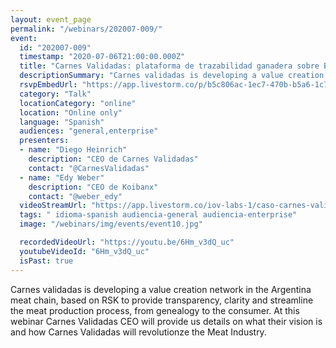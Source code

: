 ```yaml
---
layout: event_page
permalink: "/webinars/202007-009/"
event:
  id: "202007-009"
  timestamp: "2020-07-06T21:00:00.000Z"
  title: "Carnes Validadas: plataforma de trazabilidad ganadera sobre Blockchain"
  descriptionSummary: "Carnes validadas is developing a value creation network in the Argentina meat chain, based on RSK to provide transparency, clarity and stre…"
  rsvpEmbedUrl: "https://app.livestorm.co/p/b5c806ac-1ec7-470b-b5a6-1c7a889c9f17/form"
  category: "Talk"
  locationCategory: "online"
  location: "Online only"
  language: "Spanish"
  audiences: "general,enterprise"
  presenters:
  - name: "Diego Heinrich"
    description: "CEO de Carnes Validadas"
    contact: "@CarnesValidadas"
  - name: "Edy Weber"
    description: "CEO de Koibanx"
    contact: "@weber_edy"
  videoStreamUrl: "https://app.livestorm.co/iov-labs-1/caso-carnes-validadas"
  tags: " idioma-spanish audiencia-general audiencia-enterprise"
  image: "/webinars/img/events/event10.jpg"

  recordedVideoUrl: "https://youtu.be/6Hm_v3dQ_uc"
  youtubeVideoId: "6Hm_v3dQ_uc"
  isPast: true
---
```



Carnes validadas is developing a value creation network in the Argentina meat chain, based on RSK to provide transparency, clarity and streamline the meat production process, from genealogy to the consumer. At this webinar Carnes Validadas CEO will provide us details on what their vision is and how Carnes Validadas will revolutionze the Meat Industry.

